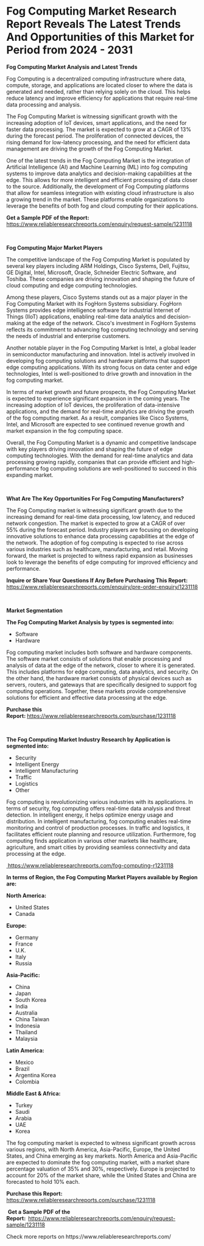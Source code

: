 <p><h1>Fog Computing Market Research Report Reveals The Latest Trends And Opportunities of this Market for Period from 2024 - 2031</h1></p><p><strong>Fog Computing Market Analysis and Latest Trends</strong></p>
<p><p>Fog Computing is a decentralized computing infrastructure where data, compute, storage, and applications are located closer to where the data is generated and needed, rather than relying solely on the cloud. This helps reduce latency and improve efficiency for applications that require real-time data processing and analysis.</p><p>The Fog Computing Market is witnessing significant growth with the increasing adoption of IoT devices, smart applications, and the need for faster data processing. The market is expected to grow at a CAGR of 13% during the forecast period. The proliferation of connected devices, the rising demand for low-latency processing, and the need for efficient data management are driving the growth of the Fog Computing Market.</p><p>One of the latest trends in the Fog Computing Market is the integration of Artificial Intelligence (AI) and Machine Learning (ML) into fog computing systems to improve data analytics and decision-making capabilities at the edge. This allows for more intelligent and efficient processing of data closer to the source. Additionally, the development of Fog Computing platforms that allow for seamless integration with existing cloud infrastructure is also a growing trend in the market. These platforms enable organizations to leverage the benefits of both fog and cloud computing for their applications.</p></p>
<p><strong>Get a Sample PDF of the Report:&nbsp;</strong> <a href="https://www.reliableresearchreports.com/enquiry/request-sample/1231118">https://www.reliableresearchreports.com/enquiry/request-sample/1231118</a></p>
<p>&nbsp;</p>
<p><strong>Fog Computing Major Market Players</strong></p>
<p><p>The competitive landscape of the Fog Computing Market is populated by several key players including ARM Holdings, Cisco Systems, Dell, Fujitsu, GE Digital, Intel, Microsoft, Oracle, Schneider Electric Software, and Toshiba. These companies are driving innovation and shaping the future of cloud computing and edge computing technologies.</p><p>Among these players, Cisco Systems stands out as a major player in the Fog Computing Market with its FogHorn Systems subsidiary. FogHorn Systems provides edge intelligence software for industrial Internet of Things (IIoT) applications, enabling real-time data analytics and decision-making at the edge of the network. Cisco's investment in FogHorn Systems reflects its commitment to advancing fog computing technology and serving the needs of industrial and enterprise customers.</p><p>Another notable player in the Fog Computing Market is Intel, a global leader in semiconductor manufacturing and innovation. Intel is actively involved in developing fog computing solutions and hardware platforms that support edge computing applications. With its strong focus on data center and edge technologies, Intel is well-positioned to drive growth and innovation in the fog computing market.</p><p>In terms of market growth and future prospects, the Fog Computing Market is expected to experience significant expansion in the coming years. The increasing adoption of IoT devices, the proliferation of data-intensive applications, and the demand for real-time analytics are driving the growth of the fog computing market. As a result, companies like Cisco Systems, Intel, and Microsoft are expected to see continued revenue growth and market expansion in the fog computing space.</p><p>Overall, the Fog Computing Market is a dynamic and competitive landscape with key players driving innovation and shaping the future of edge computing technologies. With the demand for real-time analytics and data processing growing rapidly, companies that can provide efficient and high-performance fog computing solutions are well-positioned to succeed in this expanding market.</p></p>
<p>&nbsp;</p>
<p><strong>What Are The Key Opportunities For Fog Computing Manufacturers?</strong></p>
<p><p>The Fog Computing market is witnessing significant growth due to the increasing demand for real-time data processing, low latency, and reduced network congestion. The market is expected to grow at a CAGR of over 55% during the forecast period. Industry players are focusing on developing innovative solutions to enhance data processing capabilities at the edge of the network. The adoption of fog computing is expected to rise across various industries such as healthcare, manufacturing, and retail. Moving forward, the market is projected to witness rapid expansion as businesses look to leverage the benefits of edge computing for improved efficiency and performance.</p></p>
<p><strong>Inquire or Share Your Questions If Any Before Purchasing This Report:</strong> <a href="https://www.reliableresearchreports.com/enquiry/pre-order-enquiry/1231118">https://www.reliableresearchreports.com/enquiry/pre-order-enquiry/1231118</a></p>
<p>&nbsp;</p>
<p><strong>Market Segmentation</strong></p>
<p><strong>The Fog Computing Market Analysis by types is segmented into:</strong></p>
<p><ul><li>Software</li><li>Hardware</li></ul></p>
<p><p>Fog computing market includes both software and hardware components. The software market consists of solutions that enable processing and analysis of data at the edge of the network, closer to where it is generated. This includes platforms for edge computing, data analytics, and security. On the other hand, the hardware market consists of physical devices such as servers, routers, and gateways that are specifically designed to support fog computing operations. Together, these markets provide comprehensive solutions for efficient and effective data processing at the edge.</p></p>
<p><strong>Purchase this Report:&nbsp;</strong><a href="https://www.reliableresearchreports.com/purchase/1231118">https://www.reliableresearchreports.com/purchase/1231118</a></p>
<p>&nbsp;</p>
<p><strong>The Fog Computing Market Industry Research by Application is segmented into:</strong></p>
<p><ul><li>Security</li><li>Intelligent Energy</li><li>Intelligent Manufacturing</li><li>Traffic</li><li>Logistics</li><li>Other</li></ul></p>
<p><p>Fog computing is revolutionizing various industries with its applications. In terms of security, fog computing offers real-time data analysis and threat detection. In intelligent energy, it helps optimize energy usage and distribution. In intelligent manufacturing, fog computing enables real-time monitoring and control of production processes. In traffic and logistics, it facilitates efficient route planning and resource utilization. Furthermore, fog computing finds application in various other markets like healthcare, agriculture, and smart cities by providing seamless connectivity and data processing at the edge.</p></p>
<p><a href="https://www.reliableresearchreports.com/fog-computing-r1231118">&nbsp;https://www.reliableresearchreports.com/fog-computing-r1231118</a></p>
<p><strong>In terms of Region, the Fog Computing Market Players available by Region are:</strong></p>
<p>
    <p> <strong> North America: </strong>
        <ul>
            <li>United States</li>
            <li>Canada</li>
        </ul>
        </p> 
    <p> <strong> Europe: </strong>
        <ul>
            <li>Germany</li>
            <li>France</li>
            <li>U.K.</li>
            <li>Italy</li>
            <li>Russia</li>
        </ul>
        </p> 
    <p> <strong> Asia-Pacific: </strong>
        <ul>
            <li>China</li>
            <li>Japan</li>
            <li>South Korea</li>
            <li>India</li>
            <li>Australia</li>
            <li>China Taiwan</li>
            <li>Indonesia</li>
            <li>Thailand</li>
            <li>Malaysia</li>
        </ul>
        </p> 
    <p> <strong> Latin America: </strong>
        <ul>
            <li>Mexico</li>
            <li>Brazil</li>
            <li>Argentina Korea</li>
            <li>Colombia</li>
        </ul>
        </p> 
    <p> <strong> Middle East & Africa: </strong>
        <ul>
            <li>Turkey</li>
            <li>Saudi</li>
            <li>Arabia</li>
            <li>UAE</li>
            <li>Korea</li>
        </ul>
    </p>
    </p>
<p><p>The fog computing market is expected to witness significant growth across various regions, with North America, Asia-Pacific, Europe, the United States, and China emerging as key markets. North America and Asia-Pacific are expected to dominate the fog computing market, with a market share percentage valuation of 35% and 30%, respectively. Europe is projected to account for 20% of the market share, while the United States and China are forecasted to hold 10% each.</p></p>
<p><strong>Purchase this Report: </strong><a href="https://www.reliableresearchreports.com/purchase/1231118">https://www.reliableresearchreports.com/purchase/1231118</a></p>
<p>&nbsp;<strong>Get a Sample PDF of the Report:&nbsp;&nbsp;</strong><a href="https://www.reliableresearchreports.com/enquiry/request-sample/1231118">https://www.reliableresearchreports.com/enquiry/request-sample/1231118</a></p>
<p><strong></strong></p>
<p>Check more reports on https://www.reliableresearchreports.com/</p>